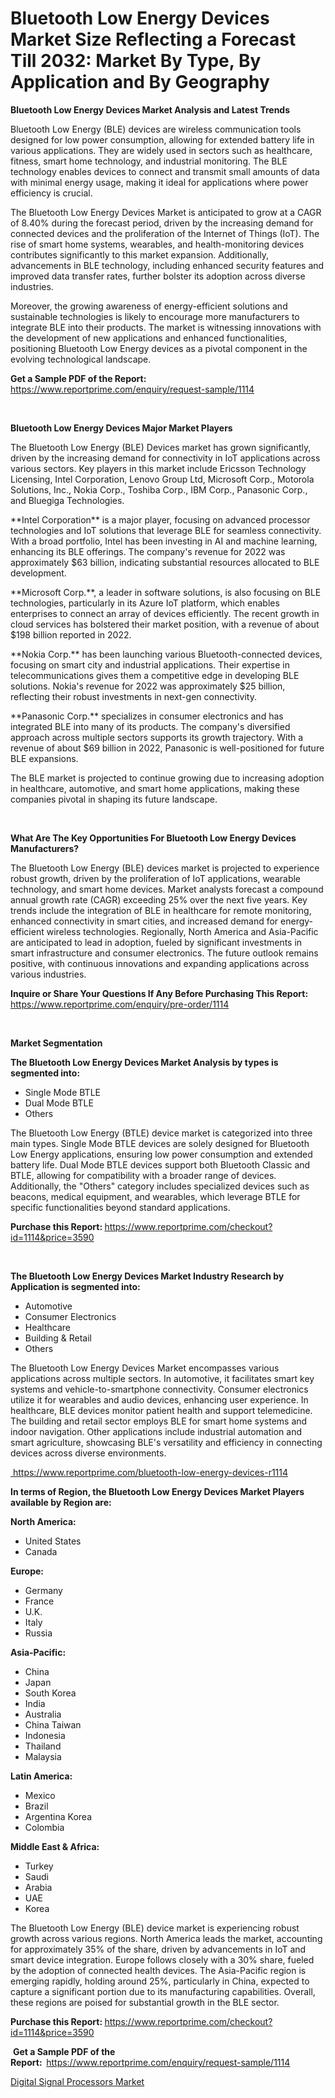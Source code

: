 <p><h1>Bluetooth Low Energy Devices Market Size Reflecting a Forecast Till 2032: Market By Type, By Application and By Geography</h1></p><p><strong>Bluetooth Low Energy Devices Market Analysis and Latest Trends</strong></p>
<p><p>Bluetooth Low Energy (BLE) devices are wireless communication tools designed for low power consumption, allowing for extended battery life in various applications. They are widely used in sectors such as healthcare, fitness, smart home technology, and industrial monitoring. The BLE technology enables devices to connect and transmit small amounts of data with minimal energy usage, making it ideal for applications where power efficiency is crucial.</p><p>The Bluetooth Low Energy Devices Market is anticipated to grow at a CAGR of 8.40% during the forecast period, driven by the increasing demand for connected devices and the proliferation of the Internet of Things (IoT). The rise of smart home systems, wearables, and health-monitoring devices contributes significantly to this market expansion. Additionally, advancements in BLE technology, including enhanced security features and improved data transfer rates, further bolster its adoption across diverse industries. </p><p>Moreover, the growing awareness of energy-efficient solutions and sustainable technologies is likely to encourage more manufacturers to integrate BLE into their products. The market is witnessing innovations with the development of new applications and enhanced functionalities, positioning Bluetooth Low Energy devices as a pivotal component in the evolving technological landscape.</p></p>
<p><strong>Get a Sample PDF of the Report:&nbsp;</strong> <a href="https://www.reportprime.com/enquiry/request-sample/1114?utm_campaign=3520&utm_medium=2&utm_source=Github&utm_content=ia&utm_term=18032025&utm_id=bluetooth-low-energy-devices">https://www.reportprime.com/enquiry/request-sample/1114</a></p>
<p>&nbsp;</p>
<p><strong>Bluetooth Low Energy Devices Major Market Players</strong></p>
<p><p>The Bluetooth Low Energy (BLE) Devices market has grown significantly, driven by the increasing demand for connectivity in IoT applications across various sectors. Key players in this market include Ericsson Technology Licensing, Intel Corporation, Lenovo Group Ltd, Microsoft Corp., Motorola Solutions, Inc., Nokia Corp., Toshiba Corp., IBM Corp., Panasonic Corp., and Bluegiga Technologies. </p><p>**Intel Corporation** is a major player, focusing on advanced processor technologies and IoT solutions that leverage BLE for seamless connectivity. With a broad portfolio, Intel has been investing in AI and machine learning, enhancing its BLE offerings. The company's revenue for 2022 was approximately $63 billion, indicating substantial resources allocated to BLE development.</p><p>**Microsoft Corp.**, a leader in software solutions, is also focusing on BLE technologies, particularly in its Azure IoT platform, which enables enterprises to connect an array of devices efficiently. The recent growth in cloud services has bolstered their market position, with a revenue of about $198 billion reported in 2022.</p><p>**Nokia Corp.** has been launching various Bluetooth-connected devices, focusing on smart city and industrial applications. Their expertise in telecommunications gives them a competitive edge in developing BLE solutions. Nokia's revenue for 2022 was approximately $25 billion, reflecting their robust investments in next-gen connectivity.</p><p>**Panasonic Corp.** specializes in consumer electronics and has integrated BLE into many of its products. The company's diversified approach across multiple sectors supports its growth trajectory. With a revenue of about $69 billion in 2022, Panasonic is well-positioned for future BLE expansions.</p><p>The BLE market is projected to continue growing due to increasing adoption in healthcare, automotive, and smart home applications, making these companies pivotal in shaping its future landscape.</p></p>
<p>&nbsp;</p>
<p><strong>What Are The Key Opportunities For Bluetooth Low Energy Devices Manufacturers?</strong></p>
<p><p>The Bluetooth Low Energy (BLE) devices market is projected to experience robust growth, driven by the proliferation of IoT applications, wearable technology, and smart home devices. Market analysts forecast a compound annual growth rate (CAGR) exceeding 25% over the next five years. Key trends include the integration of BLE in healthcare for remote monitoring, enhanced connectivity in smart cities, and increased demand for energy-efficient wireless technologies. Regionally, North America and Asia-Pacific are anticipated to lead in adoption, fueled by significant investments in smart infrastructure and consumer electronics. The future outlook remains positive, with continuous innovations and expanding applications across various industries.</p></p>
<p><strong>Inquire or Share Your Questions If Any Before Purchasing This Report:</strong> <a href="https://www.reportprime.com/enquiry/pre-order/1114?utm_campaign=3520&utm_medium=2&utm_source=Github&utm_content=ia&utm_term=18032025&utm_id=bluetooth-low-energy-devices">https://www.reportprime.com/enquiry/pre-order/1114</a></p>
<p>&nbsp;</p>
<p><strong>Market Segmentation</strong></p>
<p><strong>The Bluetooth Low Energy Devices Market Analysis by types is segmented into:</strong></p>
<p><ul><li>Single Mode BTLE</li><li>Dual Mode BTLE</li><li>Others</li></ul></p>
<p><p>The Bluetooth Low Energy (BTLE) device market is categorized into three main types. Single Mode BTLE devices are solely designed for Bluetooth Low Energy applications, ensuring low power consumption and extended battery life. Dual Mode BTLE devices support both Bluetooth Classic and BTLE, allowing for compatibility with a broader range of devices. Additionally, the "Others" category includes specialized devices such as beacons, medical equipment, and wearables, which leverage BTLE for specific functionalities beyond standard applications.</p></p>
<p><strong>Purchase this Report:&nbsp;</strong><a href="https://www.reportprime.com/checkout?id=1114&price=3590&utm_campaign=3520&utm_medium=2&utm_source=Github&utm_content=ia&utm_term=18032025&utm_id=bluetooth-low-energy-devices">https://www.reportprime.com/checkout?id=1114&price=3590</a></p>
<p>&nbsp;</p>
<p><strong>The Bluetooth Low Energy Devices Market Industry Research by Application is segmented into:</strong></p>
<p><ul><li>Automotive</li><li>Consumer Electronics</li><li>Healthcare</li><li>Building & Retail</li><li>Others</li></ul></p>
<p><p>The Bluetooth Low Energy Devices Market encompasses various applications across multiple sectors. In automotive, it facilitates smart key systems and vehicle-to-smartphone connectivity. Consumer electronics utilize it for wearables and audio devices, enhancing user experience. In healthcare, BLE devices monitor patient health and support telemedicine. The building and retail sector employs BLE for smart home systems and indoor navigation. Other applications include industrial automation and smart agriculture, showcasing BLE's versatility and efficiency in connecting devices across diverse environments.</p></p>
<p><a href="https://www.reportprime.com/bluetooth-low-energy-devices-r1114?utm_campaign=3520&utm_medium=2&utm_source=Github&utm_content=ia&utm_term=18032025&utm_id=bluetooth-low-energy-devices">&nbsp;https://www.reportprime.com/bluetooth-low-energy-devices-r1114</a></p>
<p><strong>In terms of Region, the Bluetooth Low Energy Devices Market Players available by Region are:</strong></p>
<p>
    <p> <strong> North America: </strong>
        <ul>
            <li>United States</li>
            <li>Canada</li>
        </ul>
        </p> 
    <p> <strong> Europe: </strong>
        <ul>
            <li>Germany</li>
            <li>France</li>
            <li>U.K.</li>
            <li>Italy</li>
            <li>Russia</li>
        </ul>
        </p> 
    <p> <strong> Asia-Pacific: </strong>
        <ul>
            <li>China</li>
            <li>Japan</li>
            <li>South Korea</li>
            <li>India</li>
            <li>Australia</li>
            <li>China Taiwan</li>
            <li>Indonesia</li>
            <li>Thailand</li>
            <li>Malaysia</li>
        </ul>
        </p> 
    <p> <strong> Latin America: </strong>
        <ul>
            <li>Mexico</li>
            <li>Brazil</li>
            <li>Argentina Korea</li>
            <li>Colombia</li>
        </ul>
        </p> 
    <p> <strong> Middle East & Africa: </strong>
        <ul>
            <li>Turkey</li>
            <li>Saudi</li>
            <li>Arabia</li>
            <li>UAE</li>
            <li>Korea</li>
        </ul>
    </p>
    </p>
<p><p>The Bluetooth Low Energy (BLE) device market is experiencing robust growth across various regions. North America leads the market, accounting for approximately 35% of the share, driven by advancements in IoT and smart device integration. Europe follows closely with a 30% share, fueled by the adoption of connected health devices. The Asia-Pacific region is emerging rapidly, holding around 25%, particularly in China, expected to capture a significant portion due to its manufacturing capabilities. Overall, these regions are poised for substantial growth in the BLE sector.</p></p>
<p><strong>Purchase this Report: </strong><a href="https://www.reportprime.com/checkout?id=1114&price=3590&utm_campaign=3520&utm_medium=2&utm_source=Github&utm_content=ia&utm_term=18032025&utm_id=bluetooth-low-energy-devices">https://www.reportprime.com/checkout?id=1114&price=3590</a></p>
<p>&nbsp;<strong>Get a Sample PDF of the Report:&nbsp;&nbsp;</strong><a href="https://www.reportprime.com/enquiry/request-sample/1114?utm_campaign=3520&utm_medium=2&utm_source=Github&utm_content=ia&utm_term=18032025&utm_id=bluetooth-low-energy-devices">https://www.reportprime.com/enquiry/request-sample/1114</a></p>
<p><strong></strong></p>
<p><p><a href="https://github.com/lizonbochil23/Market-Research-Report-List-1/blob/main/digital-signal-processors-market.md?utm_campaign=3520&utm_medium=2&utm_source=Github&utm_content=ia&utm_term=18032025&utm_id=bluetooth-low-energy-devices">Digital Signal Processors Market</a></p></p>